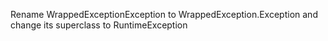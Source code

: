 Rename WrappedExceptionException to WrappedException.Exception and change its superclass to RuntimeException